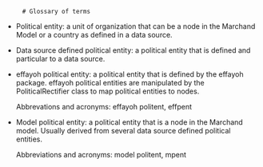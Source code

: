          # Glossary of terms

- Political entity: a unit of organization that can be a node in the Marchand
  Model or a country as defined in a data source.

- Data source defined political entity: a political entity that is defined and
  particular to a data source.

- effayoh political entity: a political entity that is defined by the effayoh
  package. effayoh political entities are manipulated by the PoliticalRectifier
  class to map political entities to nodes.

  Abbrevations and acronyms: effayoh politent, effpent

- Model political entity: a political entity that is a node in the Marchand
  model. Usually derived from several data source defined political entities.

  Abbreviations and acronyms: model politent, mpent
